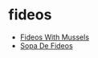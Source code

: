 # fideos

 * [Fideos With Mussels](index/f/fideos-with-mussels-231491.json)
 * [Sopa De Fideos](index/s/sopa-de-fideos.json)
